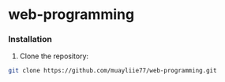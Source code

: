 # web-programming
### Installation
1. Clone the repository:

```bash
git clone https://github.com/muayliie77/web-programming.git
```
